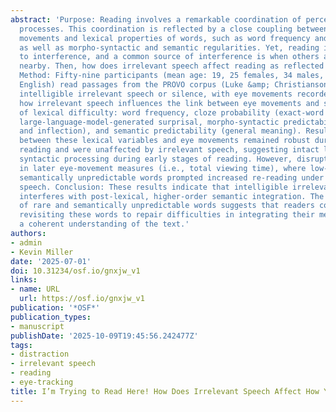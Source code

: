 ```yaml
---
abstract: 'Purpose: Reading involves a remarkable coordination of perceptual and linguistic
  processes. This coordination is reflected by a close coupling between reading eye
  movements and lexical properties of words, such as word frequency and predictability,
  as well as morpho-syntactic and semantic regularities. Yet, reading is also subject
  to interference, and a common source of interference is when others are speaking
  nearby. Then, how does irrelevant speech affect reading as reflected in eye movements?
  Method: Fifty-nine participants (mean age: 19, 25 females, 34 males, primary language:
  English) read passages from the PROVO corpus (Luke &amp; Christianson, 2018) under
  intelligible irrelevant speech or silence, with eye movements recorded. We investigated
  how irrelevant speech influences the link between eye movements and several indicators
  of lexical difficulty: word frequency, cloze probability (exact-word predictability),
  large-language-model-generated surprisal, morpho-syntactic predictability (part-of-speech
  and inflection), and semantic predictability (general meaning). Results: Relationships
  between these lexical variables and eye movements remained robust during first-pass
  reading and were unaffected by irrelevant speech, suggesting intact lexical and
  syntactic processing during early stages of reading. However, disruption emerged
  in later eye-movement measures (i.e., total viewing time), where low-frequency and
  semantically unpredictable words prompted increased re-reading under irrelevant
  speech. Conclusion: These results indicate that intelligible irrelevant speech selectively
  interferes with post-lexical, higher-order semantic integration. The increased re-reading
  of rare and semantically unpredictable words suggests that readers compensate by
  revisiting these words to repair difficulties in integrating their meanings into
  a coherent understanding of the text.'
authors:
- admin
- Kevin Miller
date: '2025-07-01'
doi: 10.31234/osf.io/gnxjw_v1
links:
- name: URL
  url: https://osf.io/gnxjw_v1
publication: '*OSF*'
publication_types:
- manuscript
publishDate: '2025-10-09T19:45:56.242477Z'
tags:
- distraction
- irrelevant speech
- reading
- eye-tracking
title: I’m Trying to Read Here! How Does Irrelevant Speech Affect How You Read?
---
```

